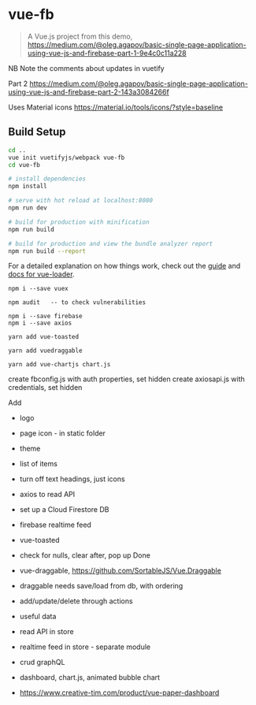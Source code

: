 # vue-fb

> A Vue.js project
from this demo, https://medium.com/@oleg.agapov/basic-single-page-application-using-vue-js-and-firebase-part-1-9e4c0c11a228

NB Note the comments about updates in vuetify

Part 2
https://medium.com/@oleg.agapov/basic-single-page-application-using-vue-js-and-firebase-part-2-143a3084266f

Uses Material icons
https://material.io/tools/icons/?style=baseline

## Build Setup

``` bash
cd ..
vue init vuetifyjs/webpack vue-fb
cd vue-fb

# install dependencies
npm install

# serve with hot reload at localhost:8080
npm run dev

# build for production with minification
npm run build

# build for production and view the bundle analyzer report
npm run build --report
```

For a detailed explanation on how things work, check out the [guide](http://vuejs-templates.github.io/webpack/) and [docs for vue-loader](http://vuejs.github.io/vue-loader).

```
npm i --save vuex

npm audit   -- to check vulnerabilities

npm i --save firebase
npm i --save axios

yarn add vue-toasted

yarn add vuedraggable

yarn add vue-chartjs chart.js

```
create fbconfig.js with auth properties, set hidden
create axiosapi.js with credentials, set hidden

Add
- logo
- page icon - in static folder
- theme
- list of items
- turn off text headings, just icons
- axios to read API
- set up a Cloud Firestore DB
- firebase realtime feed
- vue-toasted

- check for nulls, clear after, pop up Done
- vue-draggable, https://github.com/SortableJS/Vue.Draggable

- draggable needs save/load from db, with ordering
- add/update/delete through actions
- useful data

- read API in store
- realtime feed in store - separate module
- crud graphQL
- dashboard, chart.js, animated bubble chart
- https://www.creative-tim.com/product/vue-paper-dashboard
